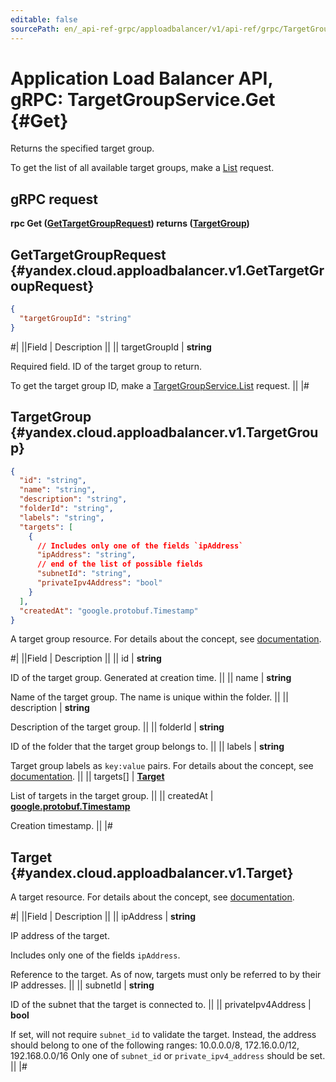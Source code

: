```yaml
---
editable: false
sourcePath: en/_api-ref-grpc/apploadbalancer/v1/api-ref/grpc/TargetGroup/get.md
---
```


# Application Load Balancer API, gRPC: TargetGroupService.Get {#Get}

Returns the specified target group.

To get the list of all available target groups, make a [List](/docs/application-load-balancer/api-ref/grpc/TargetGroup/list#List) request.

## gRPC request

**rpc Get ([GetTargetGroupRequest](#yandex.cloud.apploadbalancer.v1.GetTargetGroupRequest)) returns ([TargetGroup](#yandex.cloud.apploadbalancer.v1.TargetGroup))**

## GetTargetGroupRequest {#yandex.cloud.apploadbalancer.v1.GetTargetGroupRequest}

```json
{
  "targetGroupId": "string"
}
```

#|
||Field | Description ||
|| targetGroupId | **string**

Required field. ID of the target group to return.

To get the target group ID, make a [TargetGroupService.List](/docs/application-load-balancer/api-ref/grpc/TargetGroup/list#List) request. ||
|#

## TargetGroup {#yandex.cloud.apploadbalancer.v1.TargetGroup}

```json
{
  "id": "string",
  "name": "string",
  "description": "string",
  "folderId": "string",
  "labels": "string",
  "targets": [
    {
      // Includes only one of the fields `ipAddress`
      "ipAddress": "string",
      // end of the list of possible fields
      "subnetId": "string",
      "privateIpv4Address": "bool"
    }
  ],
  "createdAt": "google.protobuf.Timestamp"
}
```

A target group resource.
For details about the concept, see [documentation](/docs/application-load-balancer/concepts/target-group).

#|
||Field | Description ||
|| id | **string**

ID of the target group. Generated at creation time. ||
|| name | **string**

Name of the target group. The name is unique within the folder. ||
|| description | **string**

Description of the target group. ||
|| folderId | **string**

ID of the folder that the target group belongs to. ||
|| labels | **string**

Target group labels as `key:value` pairs.
For details about the concept, see [documentation](/docs/overview/concepts/services#labels). ||
|| targets[] | **[Target](#yandex.cloud.apploadbalancer.v1.Target)**

List of targets in the target group. ||
|| createdAt | **[google.protobuf.Timestamp](https://developers.google.com/protocol-buffers/docs/reference/google.protobuf#timestamp)**

Creation timestamp. ||
|#

## Target {#yandex.cloud.apploadbalancer.v1.Target}

A target resource.
For details about the concept, see [documentation](/docs/application-load-balancer/concepts/target-group).

#|
||Field | Description ||
|| ipAddress | **string**

IP address of the target.

Includes only one of the fields `ipAddress`.

Reference to the target. As of now, targets must only be referred to by their IP addresses. ||
|| subnetId | **string**

ID of the subnet that the target is connected to. ||
|| privateIpv4Address | **bool**

If set, will not require `subnet_id` to validate the target.
Instead, the address should belong to one of the following ranges:
10.0.0.0/8, 172.16.0.0/12, 192.168.0.0/16
Only one of `subnet_id` or `private_ipv4_address` should be set. ||
|#
